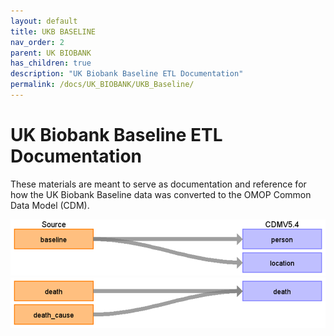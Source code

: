 ```yaml
---
layout: default
title: UKB BASELINE
nav_order: 2
parent: UK BIOBANK
has_children: true
description: "UK Biobank Baseline ETL Documentation"
permalink: /docs/UK_BIOBANK/UKB_Baseline/
---
```


# UK Biobank Baseline ETL Documentation

These materials are meant to serve as documentation and reference for how the UK Biobank Baseline data was converted to the OMOP Common Data Model (CDM).

![](images/ukb_baseline_to_cdm.png)
![](images/ukb_baseline_death_to_cdm.png)